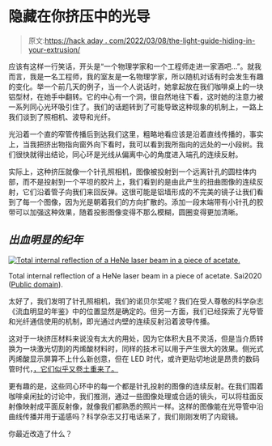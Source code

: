 # 隐藏在你挤压中的光导

> 原文:[https://hack aday . com/2022/03/08/the-light-guide-hiding-in-your-extrusion/](https://hackaday.com/2022/03/08/the-light-guide-hiding-in-your-extrusion/)

应该有这样一行笑话，开头是“一个物理学家和一个工程师走进一家酒吧…”。就我而言，我是一名工程师，我的室友是一名物理学家，所以随机对话有时会发生有趣的变化。举一个前几天的例子，当一个人说话时，她拿起放在我们咖啡桌上的一块铝型材，在她手中翻转。它的中心有一个洞，很自然地往下看，这时她的注意力被一系列同心光环吸引住了。我们的话题转到了可能导致这种现象的机制上，一路上我们谈到了照相机、波导和光纤。

光沿着一个直的窄管传播后到达我们这里，粗略地看应该是沿着直线传播的，事实上，当我把挤出物指向窗外向下看时，我可以看到我所指向的远处的一小段树。我们很快就得出结论，同心环是光线从偏离中心的角度进入端孔的连续反射。

实际上，这种挤压就像一个针孔照相机，图像被投射到一个远离针孔的圆柱体内部，而不是投射到一个平坦的胶片上，我们看到的是由此产生的扭曲图像的连续反射，它们沿着管子向我们来回反弹。这很可能是铝墙形成的不完美的镜子让我们看到了每一个图像，因为光是朝着我们的方向扩散的。添加一段末端带有小针孔的胶带可以加强这种效果，随着投影图像变得不那么模糊，圆圈变得更加清晰。

## *出血明显的纪年*

[![Total internal reflection of a HeNe laser beam in a piece of acetate.](../Images/46c8b6d39ad20c49caa378159a5aca59.png)](https://hackaday.com/wp-content/uploads/2022/02/20140103191204TIR_in_PMMA.jpg)

Total internal reflection of a HeNe laser beam in a piece of acetate. Sai2020 ([Public domain](https://commons.wikimedia.org/wiki/File:TIR_in_PMMA.jpg)).

太好了，我们发明了针孔照相机，我们的诺贝尔奖呢？我们在受人尊敬的科学杂志《流血明显的年鉴》中的位置显然是确定的。但另一方面，我们已经探索了光导管和光纤通信使用的机制，即光通过内壁的连续反射沿着波导传播。

这对于一块挤压材料来说没有太大的用处，因为它体积大且不灵活，但是当介质转换为一块激光切割的丙烯酸材料时，同样的技术可以用于产生很大的效果。侧光式丙烯酸显示屏算不上什么新创意，但在 LED 时代，或许更贴切地说是昂贵的数码管时代，[，它们似乎又卷土重来了。](https://hackaday.com/2016/12/22/light-pipes-and-leds-team-up-for-a-modern-take-on-the-nixie-tube/)

更有趣的是，这些同心环中的每一个都是针孔投射的图像的连续反射。在我们围着咖啡桌闲扯的讨论中，我们推测，通过一些图像处理或合适的镜头，可以将柱面反射像映射成平面反射像，就像我们都熟悉的照片一样。这样的图像能在光导管中沿曲线传播并用于遥感吗？科学杂志又打电话来了，我们刚刚发明了内窥镜。

你最近改造了什么？